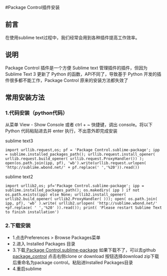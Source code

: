 #Package Control插件安装

## 前言
在使用sublime text过程中，我们经常会用到各种插件提高工作效率。

## 说明
Package Control 插件是一个方便 Sublime text 管理插件的插件，但因为 Sublime Text 3 更新了 Python 的函数，API不同了，导致基于 Python 开发的插件很多都不能工作，Package Control 原来的安装方法都失效了

## 常用安装方法

### 1.代码安装（python代码）

从菜单 View - Show Console 或者 ctrl + ~ 快捷键，调出 console。将以下 Python 代码粘贴进去并 enter 执行，不出意外即完成安装

sublime text3 
```
import urllib.request,os; pf = 'Package Control.sublime-package'; ipp = sublime.installed_packages_path(); urllib.request.install_opener( urllib.request.build_opener( urllib.request.ProxyHandler()) ); open(os.path.join(ipp, pf), 'wb').write(urllib.request.urlopen( 'http://sublime.wbond.net/' + pf.replace(' ','%20')).read())
```

sublime text2

```
import urllib2,os; pf='Package Control.sublime-package'; ipp = sublime.installed_packages_path(); os.makedirs( ipp ) if not os.path.exists(ipp) else None; urllib2.install_opener( urllib2.build_opener( urllib2.ProxyHandler( ))); open( os.path.join( ipp, pf), 'wb' ).write( urllib2.urlopen( 'http://sublime.wbond.net/' +pf.replace( ' ','%20' )).read()); print( 'Please restart Sublime Text to finish installation')
```

### 2.下载安装

* 1.点击Preferences > Browse Packages菜单
* 2.进入 Installed Packages 目录
* 3.下载[ Package Control.sublime-package](https://sublime.wbond.net/Package%20Control.sublime-package) 如果下载不了，可以去github [package_control](https://github.com/wbond/package_control) 点击右侧clone or download 按钮选择download zip下载后重命名为package control。粘贴进Installed Packages目录
* 4.重启sublime
